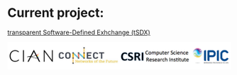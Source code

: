 # Current project:

[transparent Software-Defined Exhchange (tSDX)](https://ua-agile-cloud.github.io/tSDX/)

![](image/logo.png)
